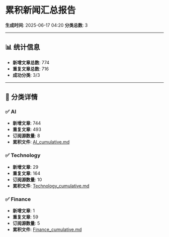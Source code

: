 # 累积新闻汇总报告

**生成时间**: 2025-06-17 04:20
**分类总数**: 3

---

## 📊 统计信息

- **新增文章总数**: 774
- **重复文章总数**: 716
- **成功分类**: 3/3

---

## 📂 分类详情

### ✅ AI
- **新增文章**: 744
- **重复文章**: 493
- **订阅源数量**: 8
- **累积文件**: [AI_cumulative.md](./AI_cumulative.md)

### ✅ Technology
- **新增文章**: 29
- **重复文章**: 164
- **订阅源数量**: 10
- **累积文件**: [Technology_cumulative.md](./Technology_cumulative.md)

### ✅ Finance
- **新增文章**: 1
- **重复文章**: 59
- **订阅源数量**: 5
- **累积文件**: [Finance_cumulative.md](./Finance_cumulative.md)
